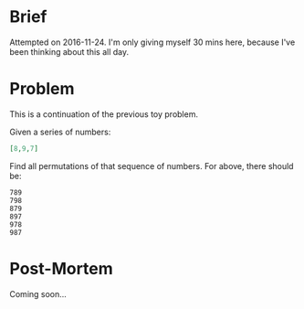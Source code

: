 Brief
=====
Attempted on 2016-11-24. I'm only giving myself 30 mins here, because I've been
thinking about this all day.


Problem
=======
This is a continuation of the previous toy problem.

Given a series of numbers:
```json
[8,9,7]
```

Find all permutations of that sequence of numbers. For above, there should be:
```
789
798
879
897
978
987
```


Post-Mortem
===========
Coming soon...

